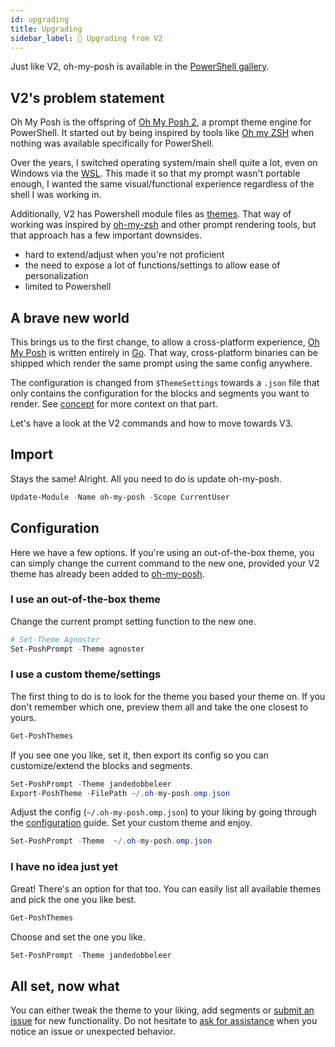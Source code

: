 ```yaml
---
id: upgrading
title: Upgrading
sidebar_label: 🤘 Upgrading from V2
---
```


Just like V2, oh-my-posh is available in the [PowerShell gallery][psgallery].

## V2's problem statement

Oh My Posh is the offspring of [Oh My Posh 2][omp], a prompt theme engine for PowerShell.
It started out by being inspired by tools like [Oh my ZSH][omz] when nothing was
available specifically for PowerShell.

Over the years, I switched operating system/main shell quite a lot, even on
Windows via the [WSL][wsl]. This made it so that my prompt wasn't portable enough,
I wanted the same visual/functional experience regardless
of the shell I was working in.

Additionally, V2 has Powershell module files as [themes][themesv2]. That way of working was inspired by [oh-my-zsh][omz]
and other prompt rendering tools, but that approach has a few important downsides.

- hard to extend/adjust when you're not proficient
- the need to expose a lot of functions/settings to allow ease of personalization
- limited to Powershell

## A brave new world

This brings us to the first change, to allow a cross-platform experience, [Oh My Posh][v3] is written entirely in [Go][golang].
That way, cross-platform binaries can be shipped which render the same prompt using the same config anywhere.

The configuration is changed from `$ThemeSettings` towards a `.json` file that only contains the configuration for the
blocks and segments you want to render. See [concept][introduction] for more context on that part.

Let's have a look at the V2 commands and how to move towards V3.

## Import

Stays the same! Alright. All you need to do is update oh-my-posh.

```powershell
Update-Module -Name oh-my-posh -Scope CurrentUser
```

## Configuration

Here we have a few options. If you're using an out-of-the-box theme, you can simply change the current command to the
new one, provided your V2 theme has already been added to [oh-my-posh][themesv3].

### I use an out-of-the-box theme

Change the current prompt setting function to the new one.

```powershell
# Set-Theme Agnoster
Set-PoshPrompt -Theme agnoster
```

### I use a custom theme/settings

The first thing to do is to look for the theme you based your theme on.
If you don't remember which one, preview them all and take the one closest to yours.

```powershell
Get-PoshThemes
```

If you see one you like, set it, then export its config so you can customize/extend the blocks and segments.

```powershell
Set-PoshPrompt -Theme jandedobbeleer
Export-PoshTheme -FilePath ~/.oh-my-posh.omp.json
```

Adjust the config (`~/.oh-my-posh.omp.json`) to your liking by going through the [configuration][configuration] guide.
Set your custom theme and enjoy.

```powershell
Set-PoshPrompt -Theme  ~/.oh-my-posh.omp.json
```

### I have no idea just yet

Great! There's an option for that too. You can easily list all available themes and pick the one you like best.

```powershell
Get-PoshThemes
```

Choose and set the one you like.

```powershell
Set-PoshPrompt -Theme jandedobbeleer
```

## All set, now what

You can either tweak the theme to your liking, add segments or [submit an issue][issues] for new functionality.
Do not hesitate to [ask for assistance][issues] when you notice an issue or unexpected behavior.

[psgallery]: https://www.powershellgallery.com/packages/oh-my-posh
[omp]: https://github.com/JanDeDobbeleer/oh-my-posh2
[wsl]: https://docs.microsoft.com/en-us/windows/wsl/install-win10
[themesv2]: https://github.com/JanDeDobbeleer/oh-my-posh/tree/master/Themes
[omz]: https://github.com/ohmyzsh/ohmyzsh
[golang]: https://golang.org/
[introduction]: /docs/#concept
[v3]: https://github.com/JanDeDobbeleer/oh-my-posh/
[themesv3]: https://github.com/JanDeDobbeleer/oh-my-posh/tree/main/themes
[configuration]: /docs/configure
[issues]: https://github.com/JanDeDobbeleer/oh-my-posh/issues/new
